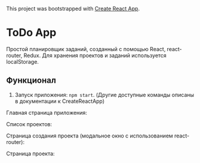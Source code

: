 This project was bootstrapped with [Create React App](https://github.com/facebook/create-react-app).

# ToDo App

Простой планировщик заданий, созданный с помощью React, react-router, Redux. Для хранения проектов и заданий используется localStorage. 

## Функционал

1. Запуск приложения: ```npm start```. (Другие доступные команды описаны в документации к CreateReactApp)

Главная страница приложения:

Список проектов:

Страница создания проекта (модальное окно с использованием react-router):

Страница проекта:




